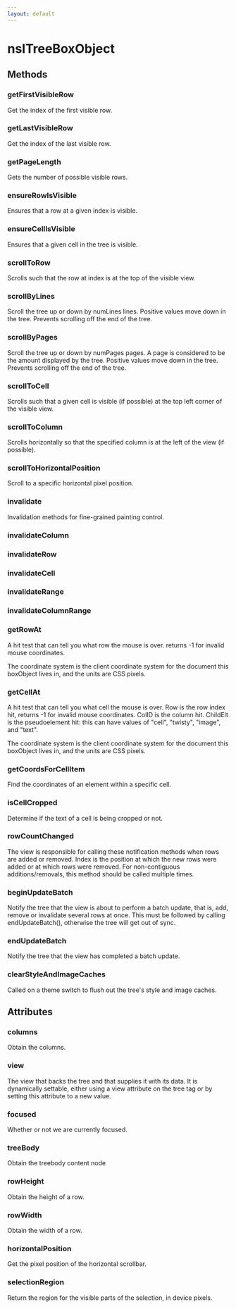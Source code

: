 ```yaml
---
layout: default
---
```


# nsITreeBoxObject #

## Methods ##

### getFirstVisibleRow ###

Get the index of the first visible row.


### getLastVisibleRow ###

Get the index of the last visible row.


### getPageLength ###

Gets the number of possible visible rows.


### ensureRowIsVisible ###

Ensures that a row at a given index is visible.


### ensureCellIsVisible ###

Ensures that a given cell in the tree is visible.


### scrollToRow ###

Scrolls such that the row at index is at the top of the visible view.


### scrollByLines ###

Scroll the tree up or down by numLines lines. Positive
values move down in the tree. Prevents scrolling off the
end of the tree. 


### scrollByPages ###

Scroll the tree up or down by numPages pages. A page
is considered to be the amount displayed by the tree.
Positive values move down in the tree. Prevents scrolling
off the end of the tree.


### scrollToCell ###

Scrolls such that a given cell is visible (if possible) 
at the top left corner of the visible view. 


### scrollToColumn ###

Scrolls horizontally so that the specified column is 
at the left of the view (if possible).


### scrollToHorizontalPosition ###

Scroll to a specific horizontal pixel position.


### invalidate ###

Invalidation methods for fine-grained painting control.


### invalidateColumn ###

### invalidateRow ###

### invalidateCell ###

### invalidateRange ###

### invalidateColumnRange ###

### getRowAt ###

A hit test that can tell you what row the mouse is over.
returns -1 for invalid mouse coordinates.

The coordinate system is the client coordinate system for the
document this boxObject lives in, and the units are CSS pixels.


### getCellAt ###

A hit test that can tell you what cell the mouse is over.  Row is the row index
hit,  returns -1 for invalid mouse coordinates.  ColID is the column hit.
ChildElt is the pseudoelement hit: this can have values of
"cell", "twisty", "image", and "text".

The coordinate system is the client coordinate system for the
document this boxObject lives in, and the units are CSS pixels.


### getCoordsForCellItem ###
 
Find the coordinates of an element within a specific cell. 


### isCellCropped ###
 
Determine if the text of a cell is being cropped or not.


### rowCountChanged ###

The view is responsible for calling these notification methods when
rows are added or removed.  Index is the position at which the new
rows were added or at which rows were removed.  For
non-contiguous additions/removals, this method should be called multiple times.


### beginUpdateBatch ###

Notify the tree that the view is about to perform a batch
update, that is, add, remove or invalidate several rows at once.
This must be followed by calling endUpdateBatch(), otherwise the tree
will get out of sync.


### endUpdateBatch ###

Notify the tree that the view has completed a batch update.


### clearStyleAndImageCaches ###

Called on a theme switch to flush out the tree's style and image caches.


## Attributes ##

### columns ###

Obtain the columns.


### view ###

The view that backs the tree and that supplies it with its data.
It is dynamically settable, either using a view attribute on the
tree tag or by setting this attribute to a new value.


### focused ###

Whether or not we are currently focused.


### treeBody ###

Obtain the treebody content node


### rowHeight ###

Obtain the height of a row.


### rowWidth ###

Obtain the width of a row.


### horizontalPosition ###

Get the pixel position of the horizontal scrollbar. 


### selectionRegion ###

Return the region for the visible parts of the selection, in device pixels.

